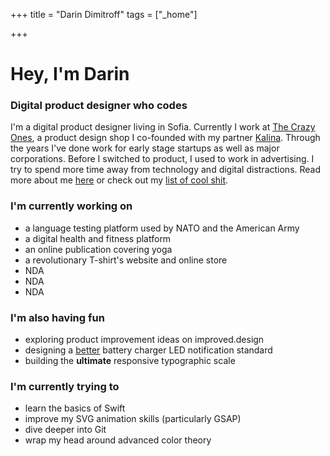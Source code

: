 +++
title = "Darin Dimitroff"
tags = ["_home"]

+++

# Hey, I'm Darin
### Digital product designer who codes

I'm a digital product designer living in Sofia. Currently I work at [The Crazy Ones](http://thecrazyones.agency), a product design shop I co-founded with my partner [Kalina](http://kalinaivanova.com). Through the years I've done work for early stage startups as well as major corporations. Before I switched to product, I used to work in advertising. I try to spend more time away from technology and digital distractions. Read more about me [here](/about.html) or check out my [list of cool shit](/cool-stuff.html).

### I'm currently working on
- a language testing platform used by NATO and the American Army
- a digital health and fitness platform
- an online publication covering yoga
- a revolutionary T-shirt's website and online store
- NDA
- NDA
- NDA

### I'm also having fun
- exploring product improvement ideas on improved.design
- designing a [better]() battery charger LED notification standard
- building the **ultimate** responsive typographic scale

### I'm currently trying to
- learn the basics of Swift
- improve my SVG animation skills (particularly GSAP)
- dive deeper into Git
- wrap my head around advanced color theory
